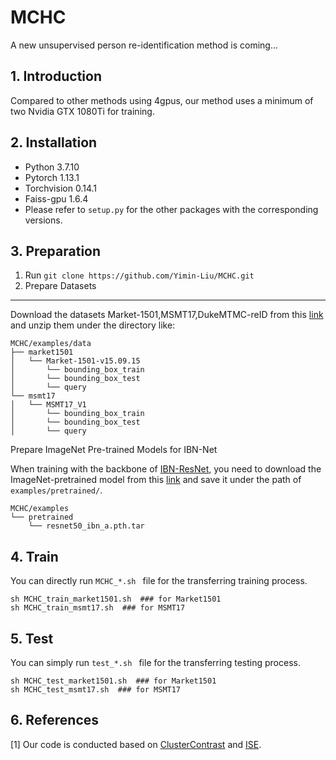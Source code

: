 # MCHC
A new unsupervised person re-identification method is coming...

## 1. Introduction

Compared to other methods using 4gpus, our method uses a minimum of two Nvidia GTX 1080Ti for training.

## 2. Installation
- Python 3.7.10
- Pytorch 1.13.1
- Torchvision 0.14.1
- Faiss-gpu 1.6.4
- Please refer to `setup.py` for the other packages with the corresponding versions.

## 3. Preparation
1. Run `git clone https://github.com/Yimin-Liu/MCHC.git`
2. Prepare Datasets

---

Download the datasets Market-1501,MSMT17,DukeMTMC-reID from this [link](https://drive.google.com/file/d/19oWiYGjTgouFMK_psZvH8ysDGQ1KUbk-/view?usp=sharing) and unzip them under the directory like:

    MCHC/examples/data
    ├── market1501
    │   └── Market-1501-v15.09.15
    │       └── bounding_box_train
    │       └── bounding_box_test
    │       └── query
    └── msmt17
    │   └── MSMT17_V1
    │       └── bounding_box_train
    │       └── bounding_box_test
    │       └── query

Prepare ImageNet Pre-trained Models for IBN-Net

When training with the backbone of [IBN-ResNet](https://arxiv.org/abs/1807.09441), you need to download the ImageNet-pretrained model from this [link](https://drive.google.com/drive/folders/1thS2B8UOSBi_cJX6zRy6YYRwz_nVFI_S) and save it under the path of `examples/pretrained/`.

```
MCHC/examples
└── pretrained
    └── resnet50_ibn_a.pth.tar
```
## 4. Train
You can directly run `MCHC_*.sh ` file for the transferring training process.

```
sh MCHC_train_market1501.sh  ### for Market1501
sh MCHC_train_msmt17.sh  ### for MSMT17
```
## 5. Test

You can simply run `test_*.sh ` file for the transferring testing process.

```
sh MCHC_test_market1501.sh  ### for Market1501
sh MCHC_test_msmt17.sh  ### for MSMT17
```

## 6. References
[1] Our code is conducted based on [ClusterContrast](https://github.com/alibaba/cluster-contrast-reid) and [ISE](https://github.com/zhangxinyu-xyz/ISE-ReID.git).

<a name='8'></a>
